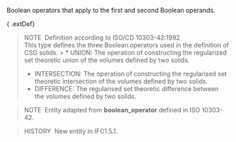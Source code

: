 Boolean operators that apply to the first and second Boolean operands.

{ .extDef}
> NOTE&nbsp; Definition according to ISO/CD 10303-42:1992  
> This type defines the three Boolean operators used in the definition of CSG solids. > * UNION: The operation of constructing the regularized set theoretic union of the volumes defined by two solids. 
> * INTERSECTION: The operation of constructing the regularised set theoretic intersection of the volumes defined by two solids. 
> * DIFFERENCE: The regularised set theoretic difference between the volumes defined by two solids.

> NOTE&nbsp; Entity adapted from **boolean_operator** defined in ISO 10303-42.

> HISTORY&nbsp; New entity in IFC1.5.1.